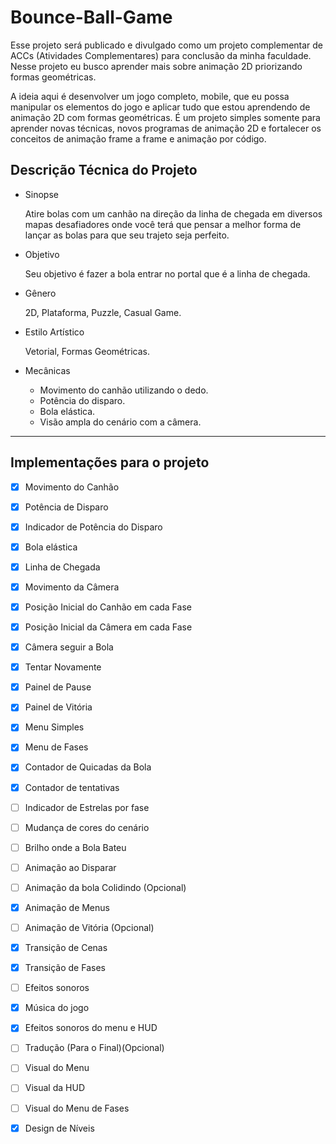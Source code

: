 # Bounce-Ball-Game
Esse projeto será publicado e divulgado como um projeto complementar de ACCs (Atividades Complementares) para conclusão da minha faculdade.
Nesse projeto eu busco aprender mais sobre animação 2D priorizando formas geométricas.

A ideia aqui é desenvolver um jogo completo, mobile, que eu possa manipular os elementos do jogo e aplicar tudo que estou aprendendo de animação 2D com formas geométricas. É um projeto simples somente para aprender novas técnicas, novos programas de animação 2D e fortalecer os conceitos de animação frame a frame e animação por código.

## Descrição Técnica do Projeto

- Sinopse
    
    Atire bolas com um canhão na direção da linha de chegada em diversos mapas desafiadores onde você terá que pensar a melhor forma de lançar as bolas para que seu trajeto seja perfeito.
    
- Objetivo
    
    Seu objetivo é fazer a bola entrar no portal que é a linha de chegada.
    
- Gênero
    
    2D, Plataforma, Puzzle, Casual Game.
    
- Estilo Artístico
    
    Vetorial, Formas Geométricas.
    

- Mecânicas
    - Movimento do canhão utilizando o dedo.
    - Potência do disparo.
    - Bola elástica.
    - Visão ampla do cenário com a câmera.
---

## Implementações para o projeto

- [x]  Movimento do Canhão
- [x]  Potência de Disparo
- [x]  Indicador de Potência do Disparo
- [x]  Bola elástica
- [x]  Linha de Chegada
- [x]  Movimento da Câmera
- [x]  Posição Inicial do Canhão em cada Fase
- [x]  Posição Inicial da Câmera em cada Fase
- [x]  Câmera seguir a Bola
- [x]  Tentar Novamente
- [x]  Painel de Pause
- [x]  Painel de Vitória
- [x]  Menu Simples
- [x]  Menu de Fases
- [x]  Contador de Quicadas da Bola
- [x]  Contador de tentativas
- [ ]  Indicador de Estrelas por fase
- [ ]  Mudança de cores do cenário
- [ ]  Brilho onde a Bola Bateu
- [ ]  Animação ao Disparar
- [ ]  Animação da bola Colidindo (Opcional)
- [x]  Animação de Menus
- [ ]  Animação de Vitória (Opcional)
- [x]  Transição de Cenas
- [x]  Transição de Fases
- [ ]  Efeitos sonoros
- [x]  Música do jogo
- [x]  Efeitos sonoros do menu e HUD
- [ ]  Tradução (Para o Final)(Opcional)
- [ ]  Visual do Menu
- [ ]  Visual da HUD
- [ ]  Visual do Menu de Fases
- [x]  Design de Níveis

